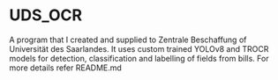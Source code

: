 # UDS_OCR
A program that I created and supplied to  Zentrale Beschaffung of Universität des Saarlandes. It uses custom trained YOLOv8 and TROCR models for detection, classification and labelling of fields from bills. For more details refer README.md
